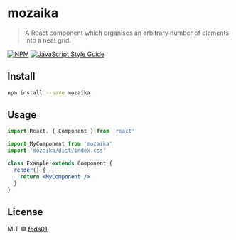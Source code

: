 # mozaika

> A React component which organises an arbitrary number of elements into a neat grid.

[![NPM](https://img.shields.io/npm/v/mozaika.svg)](https://www.npmjs.com/package/mozaika) [![JavaScript Style Guide](https://img.shields.io/badge/code_style-standard-brightgreen.svg)](https://standardjs.com)

## Install

```bash
npm install --save mozaika
```

## Usage

```jsx
import React, { Component } from 'react'

import MyComponent from 'mozaika'
import 'mozaika/dist/index.css'

class Example extends Component {
  render() {
    return <MyComponent />
  }
}
```

## License

MIT © [feds01](https://github.com/feds01)
